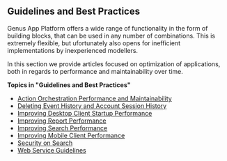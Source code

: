 ## Guidelines and Best Practices

Genus App Platform offers a wide range of functionality in the form of building blocks, that can be used in any number of combinations. This is extremely flexible, but ufortunately also opens for inefficient implementations by inexperienced modellers.

In this section we provide articles focused on optimization of applications, both in regards to performance and maintainability over time.

**Topics in "Guidelines and Best Practices"**
* [Action Orchestration Performance and Maintainability](guidelines-and-best-practices/action-orchestration-performance-and-maintainability.md)
* [Deleting Event History and Account Session History](guidelines-and-best-practices/deleting-event-history-and-account-session-history.md)
* [Improving Desktop Client Startup Performance](guidelines-and-best-practices/improving-desktop-client-startup-performance.md)
* [Improving Report Performance](guidelines-and-best-practices/improving-report-performance.md)
* [Improving Search Performance](guidelines-and-best-practices/improving-search-performance.md)
* [Improving Mobile Client Performance](guidelines-and-best-practices/improving-mobile-client-performance.md)
* [Security on Search](guidelines-and-best-practices/security-on-search.md)
* [Web Service Guidelines](guidelines-and-best-practices/web-service-guidelines.md)